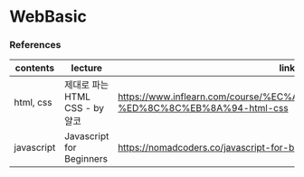 # WebBasic


### References
|contents|lecture|link|
|---|---|---|
|html, css|제대로 파는 HTML CSS - by 얄코|https://www.inflearn.com/course/%EC%A0%9C%EB%8C%80%EB%A1%9C-%ED%8C%8C%EB%8A%94-html-css|
|javascript|Javascript for Beginners|https://nomadcoders.co/javascript-for-beginners|
